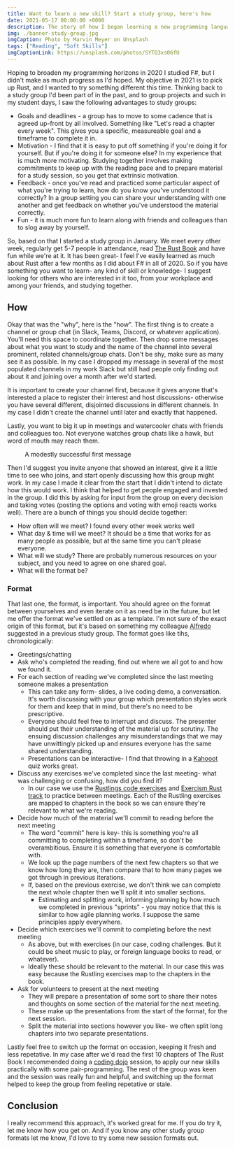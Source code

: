 ```yaml
---
title: Want to learn a new skill? Start a study group, here's how
date: 2021-05-17 00:00:00 +0000
description: The story of how I began learning a new programming language by starting a study group, and you can too
img: ./banner-study-group.jpg
imgCaption: Photo by Marvin Meyer on Unsplash
tags: ["Reading", "Soft Skills"]
imgCaptionLink: https://unsplash.com/photos/SYTO3xs06fU
---
```


Hoping to broaden my programming horizons in 2020 I studied F#, but I didn't make as much progress as I'd hoped. My objective in 2021 is to pick up Rust, and I wanted to try something different this time. Thinking back to a study group I'd been part of in the past, and to group projects and such in my student days, I saw the following advantages to study groups:

* Goals and deadlines - a group has to move to some cadence that is agreed up-front by all involved. Something like "Let's read a chapter every week". This gives you a specific, measureable goal and a timeframe to complete it in.
* Motivation - I find that it is easy to put off something if you're doing it for yourself. But if you're doing it for someone else? In my experience that is much more motivating. Studying together involves making commitments to keep up with the reading pace and to prepare material for a study session, so you get that extrinsic motivation.
* Feedback - once you've read and practiced some particular aspect of what you're trying to learn, how do you know you've understood it correctly? In a group setting you can share your understanding with one another and get feedback on whether you've understood the material correctly.
* Fun - it is much more fun to learn along with friends and colleagues than to slog away by yourself.

So, based on that I started a study group in January. We meet every other week, regularly get 5-7 people in attendance, read [The Rust Book](https://doc.rust-lang.org/book/) and have fun while we're at it. It has been great- I feel I've easily learned as much about Rust after a few months as I did about F# in all of 2020. So if you have something you want to learn- any kind of skill or knowledge- I suggest looking for others who are interested in it too, from your workplace and among your friends, and studying together.

## How

Okay that was the "why", here is the "how". The first thing is to create a channel or group chat (in Slack, Teams, Discord, or whatever application). You'll need this space to coordinate together. Then drop some messages about what you want to study and the name of the channel into several prominent, related channels/group chats. Don't be shy, make sure as many see it as possible. In my case I dropped my message in several of the most populated channels in my work Slack but still had people only finding out about it and joining over a month after we'd started.

It is important to create your channel first, because it gives anyone that's interested a place to register their interest and host discussions- otherwise you have several different, disjointed discussions in different channels. In my case I didn't create the channel until later and exactly that happened.

Lastly, you want to big it up in meetings and watercooler chats with friends and colleagues too. Not everyone watches group chats like a hawk, but word of mouth may reach them.

<figure src="slack-message.png">A modestly successful first message</figure>

Then I'd suggest you invite anyone that showed an interest, give it a little time to see who joins, and start openly discussing how this group might work. In my case I made it clear from the start that I didn't intend to dictate how this would work. I think that helped to get people engaged and invested in the group. I did this by asking for input from the group on every decision and taking votes (posting the options and voting with emoji reacts works well). There are a bunch of things you should decide together:

* How often will we meet? I found every other week works well
* What day & time will we meet? It should be a time that works for as many people as possible, but at the same time you can't please everyone.
* What will we study? There are probably numerous resources on your subject, and you need to agree on one shared goal.
* What will the format be?

### Format

That last one, the format, is important. You should agree on the format between yourselves and even iterate on it as need be in the future, but let me offer the format we've settled on as a template. I'm not sure of the exact origin of this format, but it's based on something my colleague [Alfredo](https://twitter.com/alfredodev) suggested in a previous study group. The format goes like tihs, chronologically:

* Greetings/chatting
* Ask who's completed the reading, find out where we all got to and how we found it.
* For each section of reading we've completed since the last meeting someone makes a presentation
    * This can take any form- slides, a live coding demo, a conversation. It's worth discussing with your group which presentation styles work for them and keep that in mind, but there's no need to be prescriptive.
    * Everyone should feel free to interrupt and discuss. The presenter should put their understanding of the material up for scrutiny. The ensuing discussion challenges any misunderstandings that we may have unwittingly picked up and ensures everyone has the same shared understanding.
    * Presentations can be interactive- I find that throwing in a [Kahooot](https://kahoot.com/) quiz works great.
* Discuss any exercises we've completed since the last meeting- what was challenging or confusing, how did you find it?
    * In our case we use the [Rustlings code exercises](https://github.com/rust-lang/rustlings) and [Exercism Rust track](https://exercism.io/tracks/rust) to practice between meetings. Each of the Rustling exercises are mapped to chapters in the book so we can ensure they're relevant to what we're reading.
* Decide how much of the material we'll commit to reading before the next meeting
    * The word "commit" here is key- this is something you're all committing to completing within a timeframe, so don't be overambitious. Ensure it is something that everyone is comfortable with.
    * We look up the page numbers of the next few chapters so that we know how long they are, then compare that to how many pages we got through in previous iterations.
    * If, based on the previous exercise, we don't think we can complete the next whole chapter then we'll split it into smaller sections.
        * Estimating and splitting work, informing planning by how much we completed in previous "sprints" - you may notice that this is similar to how agile planning works. I suppose the same principles apply everywhere.
* Decide which exercises we'll commit to completing before the next meeting
    * As above, but with exercises (in our case, coding challenges. But it could be sheet music to play, or foreign language books to read, or whatever).
    * Ideally these should be relevant to the material. In our case this was easy because the Rustling exercises map to the chapters in the book.
* Ask for volunteers to present at the next meeting
    * They will prepare a presentation of some sort to share their notes and thoughts on some section of the material for the next meeting.
    * These make up the presentations from the start of the format, for the next session.
    * Split the material into sections however you like- we often split long chapters into two separate presentations.

Lastly feel free to switch up the format on occasion, keeping it fresh and less repetative. In my case after we'd read the first 10 chapters of The Rust Book I recommended doing a [coding dojo](https://codingdojo.org/WhatIsCodingDojo/) session, to apply our new skills practically with some pair-programming. The rest of the group was keen and the session was really fun and helpful, and switching up the format helped to keep the group from feeling repetative or stale.

## Conclusion

I really recommend this approach, it's worked great for me. If you do try it, let me know how you get on. And if you know any other study group formats let me know, I'd love to try some new session formats out.
